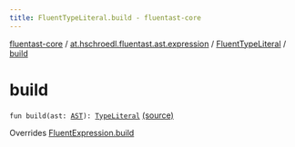 ```yaml
---
title: FluentTypeLiteral.build - fluentast-core
---
```


[fluentast-core](../../index.html) / [at.hschroedl.fluentast.ast.expression](../index.html) / [FluentTypeLiteral](index.html) / [build](.)

# build

`fun build(ast: `[`AST`](https://help.eclipse.org/neon/topic/org.eclipse.jdt.doc.isv/reference/api/org/eclipse/jdt/core/dom/AST.html)`): `[`TypeLiteral`](https://help.eclipse.org/neon/topic/org.eclipse.jdt.doc.isv/reference/api/org/eclipse/jdt/core/dom/TypeLiteral.html) [(source)](http://github.com/hschroedl/fluentast/tree/master/core/at.hschroedl.fluentast/ast/expression/TypeLiteral.kt#L8)

Overrides [FluentExpression.build](../-fluent-expression/build.html)

